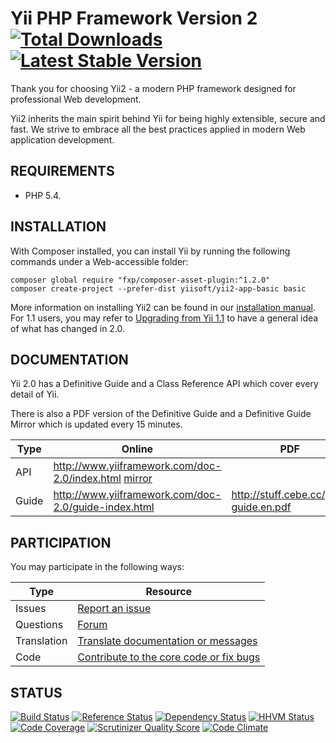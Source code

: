Yii PHP Framework Version 2 [![Total Downloads](https://poser.pugx.org/yiisoft/yii2/downloads.png)](https://packagist.org/packages/yiisoft/yii2) [![Latest Stable Version](https://poser.pugx.org/yiisoft/yii2/v/stable.png)](https://packagist.org/packages/yiisoft/yii2)
===========================

Thank you for choosing Yii2 - a modern PHP framework designed for professional Web development.

Yii2 inherits the main spirit behind Yii for being highly extensible, secure and fast.
We strive to embrace all the best practices applied in modern Web application development.

REQUIREMENTS
------------

* PHP 5.4.

INSTALLATION
------------
With Composer installed, you can install Yii by running the following commands under a Web-accessible folder:

```
composer global require "fxp/composer-asset-plugin:^1.2.0"
composer create-project --prefer-dist yiisoft/yii2-app-basic basic
```

More information on installing Yii2 can be found in our [installation manual](http://www.yiiframework.com/doc-2.0/guide-start-installation.html).
For 1.1 users, you may refer to [Upgrading from Yii 1.1](docs/guide/intro-upgrade-from-v1.md)
to have a general idea of what has changed in 2.0.

DOCUMENTATION
-------------
Yii 2.0 has a Definitive Guide and a Class Reference API which cover every detail of Yii.

There is also a PDF version of the Definitive Guide and a Definitive Guide Mirror which is updated every 15 minutes.

| Type  | Online | PDF |
| ------------- | ------------- | ------------- |
| API | http://www.yiiframework.com/doc-2.0/index.html [mirror](http://stuff.cebe.cc/yii2docs/)| |
| Guide |  http://www.yiiframework.com/doc-2.0/guide-index.html | http://stuff.cebe.cc/yii2-guide.en.pdf |


PARTICIPATION
------------------

You may participate in the following ways:

| Type  | Resource |
| ------------- | ------------- |
| Issues | [Report an issue](docs/internals/report-an-issue.md)  |
| Questions  | [Forum](http://www.yiiframework.com/forum/index.php/forum/42-general-discussions-for-yii-20/)  |
| Translation | [Translate documentation or messages](docs/internals/translation-workflow.md) |
| Code | [Contribute to the core code or fix bugs](docs/internals/git-workflow.md) |


STATUS
------
[![Build Status](https://img.shields.io/travis/yiisoft/yii2.svg)](http://travis-ci.org/yiisoft/yii2)
[![Reference Status](https://www.versioneye.com/php/yiisoft:yii2/reference_badge.svg)](https://www.versioneye.com/php/yiisoft:yii2/references)
[![Dependency Status](https://www.versioneye.com/php/yiisoft:yii2/dev-master/badge.png)](https://www.versioneye.com/php/yiisoft:yii2/dev-master)
[![HHVM Status](https://img.shields.io/hhvm/yiisoft/yii2-dev.svg)](http://hhvm.h4cc.de/package/yiisoft/yii2-dev)
[![Code Coverage](https://scrutinizer-ci.com/g/yiisoft/yii2/badges/coverage.png?s=31d80f1036099e9d6a3e4d7738f6b000b3c3d10e)](https://scrutinizer-ci.com/g/yiisoft/yii2/)
[![Scrutinizer Quality Score](https://scrutinizer-ci.com/g/yiisoft/yii2/badges/quality-score.png?s=b1074a1ff6d0b214d54fa5ab7abbb90fc092471d)](https://scrutinizer-ci.com/g/yiisoft/yii2/)
[![Code Climate](https://img.shields.io/codeclimate/github/yiisoft/yii2.svg)](https://codeclimate.com/github/yiisoft/yii2)
